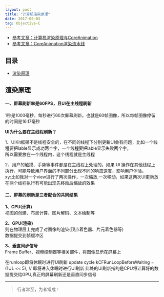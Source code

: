 ```yaml
---
layout: post
title: "计算机渲染原理"
date: 2017-06-03
tag: Objective-C
---
```



- [参考文章：计算机渲染原理与CoreAnimation](https://www.jianshu.com/p/ee74466f7d63)
- [参考文章：CoreAnimation渲染流水线](https://www.jianshu.com/p/a9cb00ed4372)



## 目录
* [渲染原理](#content1)



<!-- ************************************************ -->
## <a id="content1">渲染原理</a>

#### **一、屏幕刷新率是60FPS，且UI在主线程刷新**

1秒是1000毫秒，每秒进行60次屏幕刷新，也就是60帧图像，所以每帧图像停留的时间是16.17毫秒    

**UI为什么要在主线程刷新？**  

1、UIKit框架不是线程安全的，在不同的线程下分别更新UI会有问题，比如一个线程要把lable显示成功两个字，一个线程要把lable显示失败两个字。    
所以需要放在一个线程内，这个线程就是主线程        

2、用户的触摸、手势等事件都是在主线程上处理的，如果 UI 操作在其他线程上执行，可能导致用户界面的不同部分出现不同的响应速度，影响用户体验。       
xy:比如我对一个view进行了两次操作，一次缩放,一次移动，如果这两次UI更新放在两个线程执行有可能出现先移动后缩放的效果      


#### **二、屏幕的刷新是三者配合的共同结果**   

**1、CPU(计算)**    
视图的创建、布局计算、图片解码、文本绘制等

**2、GPU(渲染)**     
则在物理层上完成了对图像的渲染(顶点着色器、片元着色器等)    
数据提交到帧缓冲区  

**3、垂直同步信号**    
Frame Buffer、视频控制器等相关部件，将图像显示在屏幕上


在runloop即将休眠时进行UI刷新
update cycle
kCFRunLoopBeforeWaiting = (1UL << 5), // 即将进入休眠时进行UI刷新
此处的UI刷新指的是CPU将计算好的数据提交给GPU,真正的屏幕刷新还是垂直同步信号





----------
>  行者常至，为者常成！



